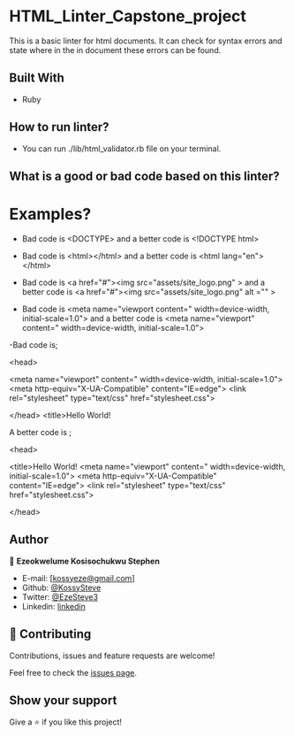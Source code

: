 # HTML_Linter_Capstone_project
This is a basic linter for html documents. It can check for syntax errors and state where in the in document these errors can be found.

## Built With

- Ruby

## How to run linter?
- You can run ./lib/html_validator.rb file on your terminal.

## What is a good or bad code based on this linter?
# Examples?
- Bad code is \<DOCTYPE> and a better code is \<!DOCTYPE html>

- Bad code is \<html>\</html> and a better code is \<html lang="en">\</html>

- Bad code is \<a href="#">\<img src="assets/site_logo.png" ></a> and a better code is \<a href="#">\<img src="assets/site_logo.png" alt ="" ></a>

- Bad code is 	<meta name="viewport content=" width=device-width, initial-scale=1.0"> and a better code is \<meta name="viewport" content=" width=device-width, initial-scale=1.0">

-Bad code is;

\<head>

  \<meta name="viewport" content=" width=device-width, initial-scale=1.0">
	\<meta http-equiv="X-UA-Compatible" content="IE=edge">
	\<link rel="stylesheet" type="text/css" href="stylesheet.css">
	
\</head>
\<title>Hello World!</title>


A better code is ;

\<head>

  \<title>Hello World!</title>
  \<meta name="viewport" content=" width=device-width, initial-scale=1.0">
  \<meta http-equiv="X-UA-Compatible" content="IE=edge">
   \<link rel="stylesheet" type="text/css" href="stylesheet.css">
	
\</head>

## Author

👤 **Ezeokwelume Kosisochukwu Stephen**

- E-mail: [kossyeze@gmail.com]
- Github: [@KossySteve](https://github.com/KossySteve)
- Twitter: [@EzeSteve3](https://twitter.com/EzeSteve3/)
- Linkedin: [linkedin](https://www.linkedin.com/in/steve-ez-b090ba198/)


## 🤝 Contributing

Contributions, issues and feature requests are welcome!

Feel free to check the [issues page](issues/).

## Show your support

Give a ⭐️ if you like this project!
